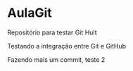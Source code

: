# AulaGit
Repositório para testar Git Hult

Testando a integração entre Git e GitHub

Fazendo mais um commit, teste 2
